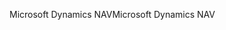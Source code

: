 <span data-ttu-id="3757f-101">Microsoft Dynamics NAV</span><span class="sxs-lookup"><span data-stu-id="3757f-101">Microsoft Dynamics NAV</span></span>